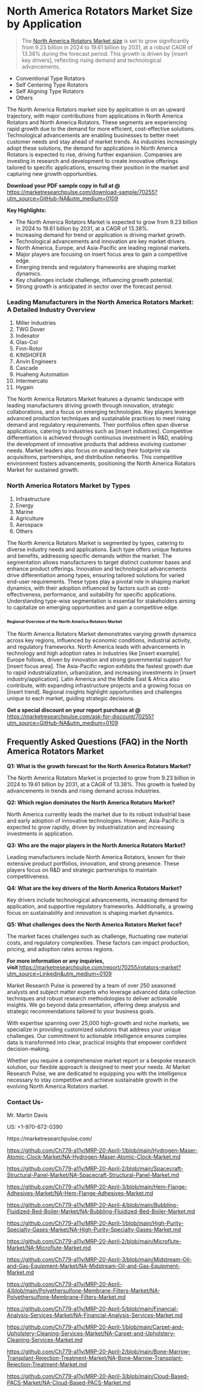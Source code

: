 <h1>North America Rotators Market&nbsp;Size by Application</h1><blockquote><p>The <a href="https://marketresearchpulse.com/download-sample/70255?utm_source=GitHub-NA&amp;utm_medium=0109">North America Rotators Market size</a> is set to grow significantly from 9.23 billion in 2024 to 19.61 billion by 2031, at a robust CAGR of 13.38% during the forecast period. This growth is driven by [insert key drivers], reflecting rising demand and technological advancements.</p></blockquote><ul><li>Conventional Type Rotators<li> Self Centering Type Rotators<li> Self Aligning Type Rotators<li> Others</li></ul><p>The North America Rotators market size by application is on an upward trajectory, with major contributions from applications in North America Rotators and North America Rotators. These segments are experiencing rapid growth due to the demand for more efficient, cost-effective solutions. Technological advancements are enabling businesses to better meet customer needs and stay ahead of market trends. As industries increasingly adopt these solutions, the demand for applications in North America Rotators is expected to rise, driving further expansion. Companies are investing in research and development to create innovative offerings tailored to specific applications, ensuring their position in the market and capturing new growth opportunities.</p><p><strong>Download your PDF sample copy in full at @ </strong><a href="https://marketresearchpulse.com/download-sample/70255?utm_source=GitHub-NA&amp;utm_medium=0109">https://marketresearchpulse.com/download-sample/70255?utm_source=GitHub-NA&amp;utm_medium=0109</a></p><p><strong>Key Highlights: </strong></p><ul><li>The North America Rotators Market is expected to grow from 9.23 billion in 2024 to 19.61 billion by 2031, at a CAGR of 13.38%.</li><li>Increasing demand for trend or application is driving market growth.</li><li>Technological advancements and innovation are key market drivers.</li><li>North America, Europe, and Asia-Pacific are leading regional markets.</li><li>Major players are focusing on insert focus area to gain a competitive edge.</li><li>Emerging trends and regulatory frameworks are shaping market dynamics.</li><li>Key challenges include challenge, influencing growth potential.</li><li>Strong growth is anticipated in sector over the forecast period.</li></ul><h3>Leading Manufacturers in the North America Rotators Market: A Detailed Industry Overview</h3><ol><li>Miller Industries</li><li>TWG Dover</li><li>Indexator</li><li>Glas-Col</li><li>Finn-Rotor</li><li>KINSHOFER</li><li>Anvin Engineers</li><li>Cascade</li><li>Huaheng Automation</li><li>Intermercato</li><li>Hygain</li></ol><div class="flex max-w-full flex-col flex-grow"><div class="min-h-8 text-message flex w-full flex-col items-end gap-2 whitespace-normal break-words [.text-message+&amp;]:mt-5" dir="auto" data-message-author-role="assistant" data-message-id="fd8432e4-4910-450d-b182-61b7bfb0a01f" data-message-model-slug="gpt-4o"><div class="flex w-full flex-col gap-1 empty:hidden first:pt-[3px]"><div class="markdown prose w-full break-words dark:prose-invert light"><p>The North America Rotators Market features a dynamic landscape with leading manufacturers driving growth through innovation, strategic collaborations, and a focus on emerging technologies. Key players leverage advanced production techniques and sustainable practices to meet rising demand and regulatory requirements. Their portfolios often span diverse applications, catering to industries such as [insert industries]. Competitive differentiation is achieved through continuous investment in R&amp;D, enabling the development of innovative products that address evolving customer needs. Market leaders also focus on expanding their footprint via acquisitions, partnerships, and distribution networks. This competitive environment fosters advancements, positioning the North America Rotators Market for sustained growth.</p></div></div></div></div><h3>North America Rotators Market by Types</h3><ol><li>Infrastructure<li> Energy<li> Marine<li> Agriculture<li> Aerospace<li> Others</li></ol><div class="flex max-w-full flex-col flex-grow"><div class="min-h-8 text-message flex w-full flex-col items-end gap-2 whitespace-normal break-words [.text-message+&amp;]:mt-5" dir="auto" data-message-author-role="assistant" data-message-id="084470be-0bb7-4664-bddf-5156b4f41249" data-message-model-slug="gpt-4o-mini"><div class="flex w-full flex-col gap-1 empty:hidden first:pt-[3px]"><div class="markdown prose w-full break-words dark:prose-invert light"><p>The North America Rotators Market is segmented by types, catering to diverse industry needs and applications. Each type offers unique features and benefits, addressing specific demands within the market. The segmentation allows manufacturers to target distinct customer bases and enhance product offerings. Innovation and technological advancements drive differentiation among types, ensuring tailored solutions for varied end-user requirements. These types play a pivotal role in shaping market dynamics, with their adoption influenced by factors such as cost-effectiveness, performance, and suitability for specific applications. Understanding type-wise segmentation is essential for stakeholders aiming to capitalize on emerging opportunities and gain a competitive edge.</p></div></div></div></div><h3><span style="font-size: 11px;">Regional Overview of the North America Rotators Market</span></h3><div class="flex max-w-full flex-col flex-grow"><div class="min-h-8 text-message flex w-full flex-col items-end gap-2 whitespace-normal break-words [.text-message+&amp;]:mt-5" dir="auto" data-message-author-role="assistant" data-message-id="e9038762-ce64-4e30-91c9-9bd413514231" data-message-model-slug="gpt-4o-mini"><div class="flex w-full flex-col gap-1 empty:hidden first:pt-[3px]"><div class="markdown prose w-full break-words dark:prose-invert light"><p>The North America Rotators Market demonstrates varying growth dynamics across key regions, influenced by economic conditions, industrial activity, and regulatory frameworks. North America leads with advancements in technology and high adoption rates in industries like [insert example]. Europe follows, driven by innovation and strong governmental support for [insert focus area]. The Asia-Pacific region exhibits the fastest growth due to rapid industrialization, urbanization, and increasing investments in [insert industry/application]. Latin America and the Middle East &amp; Africa also contribute, with expanding infrastructure projects and a growing focus on [insert trend]. Regional insights highlight opportunities and challenges unique to each market, guiding strategic decisions.</p></div></div></div></div><p><strong>Get a special discount on your report purchase at @ </strong><a href="https://marketresearchpulse.com/ask-for-discount/70255?utm_source=GitHub-NA&amp;utm_medium=0109">https://marketresearchpulse.com/ask-for-discount/70255?utm_source=GitHub-NA&amp;utm_medium=0109</a></p><h2>Frequently Asked Questions (FAQ) in the North America Rotators Market</h2><p><strong>Q1: What is the growth forecast for the North America Rotators Market?</strong></p><p>The North America Rotators Market is projected to grow from 9.23 billion in 2024 to 19.61 billion by 2031, at a CAGR of 13.38%. This growth is fueled by advancements in trends and rising demand across industries.</p><p><strong>Q2: Which region dominates the North America Rotators Market?</strong></p><p>North America currently leads the market due to its robust industrial base and early adoption of innovative technologies. However, Asia-Pacific is expected to grow rapidly, driven by industrialization and increasing investments in application.</p><p><strong>Q3: Who are the major players in the North America Rotators Market?</strong></p><p>Leading manufacturers include North America Rotators, known for their extensive product portfolios, innovation, and strong presence. These players focus on R&amp;D and strategic partnerships to maintain competitiveness.</p><p><strong>Q4: What are the key drivers of the North America Rotators Market?</strong></p><p>Key drivers include technological advancements, increasing demand for application, and supportive regulatory frameworks. Additionally, a growing focus on sustainability and innovation is shaping market dynamics.</p><p><strong>Q5: What challenges does the North America Rotators Market face?</strong></p><p>The market faces challenges such as challenge, fluctuating raw material costs, and regulatory complexities. These factors can impact production, pricing, and adoption rates across regions.</p><p><strong>For more information or any inquiries, visit&nbsp;</strong><a href="https://marketresearchpulse.com/report/70255/rotators-market?utm_source=Linkedin&utm_medium=0109">https://marketresearchpulse.com/report/70255/rotators-market?utm_source=Linkedin&utm_medium=0109</a></p><p>Market Research Pulse is powered by a team of over 250 seasoned analysts and subject matter experts who leverage advanced data collection techniques and robust research methodologies to deliver actionable insights. We go beyond data presentation, offering deep analysis and strategic recommendations tailored to your business goals.</p><p>With expertise spanning over 25,000 high-growth and niche markets, we specialize in providing customized solutions that address your unique challenges. Our commitment to actionable intelligence ensures complex data is transformed into clear, practical insights that empower confident decision-making.</p><p>Whether you require a comprehensive market report or a bespoke research solution, our flexible approach is designed to meet your needs. At Market Research Pulse, we are dedicated to equipping you with the intelligence necessary to stay competitive and achieve sustainable growth in the evolving North America Rotators market.</p><h3><strong>Contact Us-</strong></h3><p>Mr. Martin Davis</p><p>US: +1-970-672-0390</p><p>https://marketresearchpulse.com/</p><p><a href="https://github.com/Ch779-a11y/MRP-20-April-1/blob/main/Hydrogen-Maser-Atomic-Clock-Market/NA-Hydrogen-Maser-Atomic-Clock-Market.md">https://github.com/Ch779-a11y/MRP-20-April-1/blob/main/Hydrogen-Maser-Atomic-Clock-Market/NA-Hydrogen-Maser-Atomic-Clock-Market.md</a></p><p><a href="https://github.com/Ch779-a11y/MRP-20-April-2/blob/main/Spacecraft-Structural-Panel-Market/NA-Spacecraft-Structural-Panel-Market.md">https://github.com/Ch779-a11y/MRP-20-April-2/blob/main/Spacecraft-Structural-Panel-Market/NA-Spacecraft-Structural-Panel-Market.md</a></p><p><a href="https://github.com/Ch779-a11y/MRP-20-April-3/blob/main/Hem-Flange-Adhesives-Market/NA-Hem-Flange-Adhesives-Market.md">https://github.com/Ch779-a11y/MRP-20-April-3/blob/main/Hem-Flange-Adhesives-Market/NA-Hem-Flange-Adhesives-Market.md</a></p><p><a href="https://github.com/Ch779-a11y/MRP-20-April-4/blob/main/Bubbling-Fluidized-Bed-Boiler-Market/NA-Bubbling-Fluidized-Bed-Boiler-Market.md">https://github.com/Ch779-a11y/MRP-20-April-4/blob/main/Bubbling-Fluidized-Bed-Boiler-Market/NA-Bubbling-Fluidized-Bed-Boiler-Market.md</a></p><p><a href="https://github.com/Ch779-a11y/MRP-20-April-1/blob/main/High-Purity-Specialty-Gases-Market/NA-High-Purity-Specialty-Gases-Market.md">https://github.com/Ch779-a11y/MRP-20-April-1/blob/main/High-Purity-Specialty-Gases-Market/NA-High-Purity-Specialty-Gases-Market.md</a></p><p><a href="https://github.com/Ch779-a11y/MRP-20-April-2/blob/main/Microflute-Market/NA-Microflute-Market.md">https://github.com/Ch779-a11y/MRP-20-April-2/blob/main/Microflute-Market/NA-Microflute-Market.md</a></p><p><a href="https://github.com/Ch779-a11y/MRP-20-April-3/blob/main/Midstream-Oil-and-Gas-Equipment-Market/NA-Midstream-Oil-and-Gas-Equipment-Market.md">https://github.com/Ch779-a11y/MRP-20-April-3/blob/main/Midstream-Oil-and-Gas-Equipment-Market/NA-Midstream-Oil-and-Gas-Equipment-Market.md</a></p><p><a href="https://github.com/Ch779-a11y/MRP-20-April-4/blob/main/Polyethersulfone-Membrane-Filters-Market/NA-Polyethersulfone-Membrane-Filters-Market.md">https://github.com/Ch779-a11y/MRP-20-April-4/blob/main/Polyethersulfone-Membrane-Filters-Market/NA-Polyethersulfone-Membrane-Filters-Market.md</a></p><p><a href="https://github.com/Ch779-a11y/MRP-20-April-5/blob/main/Financial-Analysis-Services-Market/NA-Financial-Analysis-Services-Market.md">https://github.com/Ch779-a11y/MRP-20-April-5/blob/main/Financial-Analysis-Services-Market/NA-Financial-Analysis-Services-Market.md</a></p><p><a href="https://github.com/Ch779-a11y/MRP-20-April-1/blob/main/Carpet-and-Upholstery-Cleaning-Services-Market/NA-Carpet-and-Upholstery-Cleaning-Services-Market.md">https://github.com/Ch779-a11y/MRP-20-April-1/blob/main/Carpet-and-Upholstery-Cleaning-Services-Market/NA-Carpet-and-Upholstery-Cleaning-Services-Market.md</a></p><p><a href="https://github.com/Ch779-a11y/MRP-20-April-2/blob/main/Bone-Marrow-Transplant-Rejection-Treatment-Market/NA-Bone-Marrow-Transplant-Rejection-Treatment-Market.md">https://github.com/Ch779-a11y/MRP-20-April-2/blob/main/Bone-Marrow-Transplant-Rejection-Treatment-Market/NA-Bone-Marrow-Transplant-Rejection-Treatment-Market.md</a></p><p><a href="https://github.com/Ch779-a11y/MRP-20-April-3/blob/main/Cloud-Based-PACS-Market/NA-Cloud-Based-PACS-Market.md">https://github.com/Ch779-a11y/MRP-20-April-3/blob/main/Cloud-Based-PACS-Market/NA-Cloud-Based-PACS-Market.md</a></p>
